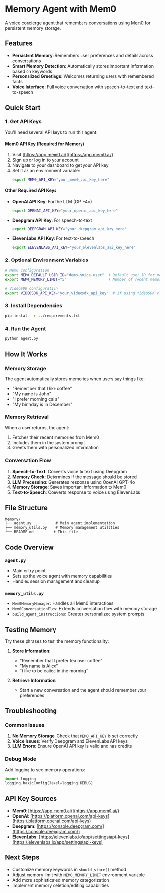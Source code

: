 # Memory Agent with Mem0

A voice concierge agent that remembers conversations using [Mem0](https://app.mem0.ai/) for persistent memory storage.

## Features

- **Persistent Memory**: Remembers user preferences and details across conversations
- **Smart Memory Detection**: Automatically stores important information based on keywords
- **Personalized Greetings**: Welcomes returning users with remembered facts
- **Voice Interface**: Full voice conversation with speech-to-text and text-to-speech

## Quick Start

### 1. Get API Keys

You'll need several API keys to run this agent:

#### Mem0 API Key (Required for Memory)

1. Visit [https://app.mem0.ai/](https://app.mem0.ai/)
2. Sign up or log in to your account
3. Navigate to your dashboard to get your API key
4. Set it as an environment variable:
   ```bash
   export MEM0_API_KEY="your_mem0_api_key_here"
   ```

#### Other Required API Keys

- **OpenAI API Key**: For the LLM (GPT-4o)
  ```bash
  export OPENAI_API_KEY="your_openai_api_key_here"
  ```
- **Deepgram API Key**: For speech-to-text
  ```bash
  export DEEPGRAM_API_KEY="your_deepgram_api_key_here"
  ```
- **ElevenLabs API Key**: For text-to-speech
  ```bash
  export ELEVENLABS_API_KEY="your_elevenlabs_api_key_here"
  ```

### 2. Optional Environment Variables

```bash
# Mem0 configuration
export MEM0_DEFAULT_USER_ID="demo-voice-user"  # Default user ID for memories
export MEM0_MEMORY_LIMIT="5"                   # Number of recent memories to load

# VideoSDK configuration
export VIDEOSDK_API_KEY="your_videosdk_api_key"  # If using VideoSDK cloud
```

### 3. Install Dependencies

```bash
pip install -r ../requirements.txt
```

### 4. Run the Agent

```bash
python agent.py
```

## How It Works

### Memory Storage

The agent automatically stores memories when users say things like:

- "Remember that I like coffee"
- "My name is John"
- "I prefer morning calls"
- "My birthday is in December"

### Memory Retrieval

When a user returns, the agent:

1. Fetches their recent memories from Mem0
2. Includes them in the system prompt
3. Greets them with personalized information

### Conversation Flow

1. **Speech-to-Text**: Converts voice to text using Deepgram
2. **Memory Check**: Determines if the message should be stored
3. **LLM Processing**: Generates response using OpenAI GPT-4o
4. **Memory Storage**: Saves important information to Mem0
5. **Text-to-Speech**: Converts response to voice using ElevenLabs

## File Structure

```
Memory/
├── agent.py           # Main agent implementation
├── memory_utils.py    # Memory management utilities
└── README.md         # This file
```

## Code Overview

### `agent.py`

- Main entry point
- Sets up the voice agent with memory capabilities
- Handles session management and cleanup

### `memory_utils.py`

- `Mem0MemoryManager`: Handles all Mem0 interactions
- `Mem0ConversationFlow`: Extends conversation flow with memory storage
- `build_agent_instructions`: Creates personalized system prompts

## Testing Memory

Try these phrases to test the memory functionality:

1. **Store Information**:

   - "Remember that I prefer tea over coffee"
   - "My name is Alice"
   - "I like to be called in the morning"

2. **Retrieve Information**:
   - Start a new conversation and the agent should remember your preferences

## Troubleshooting

### Common Issues

1. **No Memory Storage**: Check that `MEM0_API_KEY` is set correctly
2. **Voice Issues**: Verify Deepgram and ElevenLabs API keys
3. **LLM Errors**: Ensure OpenAI API key is valid and has credits

### Debug Mode

Add logging to see memory operations:

```python
import logging
logging.basicConfig(level=logging.DEBUG)
```

## API Key Sources

- **Mem0**: [https://app.mem0.ai/](https://app.mem0.ai/)
- **OpenAI**: [https://platform.openai.com/api-keys](https://platform.openai.com/api-keys)
- **Deepgram**: [https://console.deepgram.com/](https://console.deepgram.com/)
- **ElevenLabs**: [https://elevenlabs.io/app/settings/api-keys](https://elevenlabs.io/app/settings/api-keys)

## Next Steps

- Customize memory keywords in `should_store()` method
- Adjust memory limit with `MEM0_MEMORY_LIMIT` environment variable
- Add more sophisticated memory categorization
- Implement memory deletion/editing capabilities

